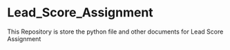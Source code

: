 # Lead_Score_Assignment
This Repository is store the python file and other documents for Lead Score Assignment
